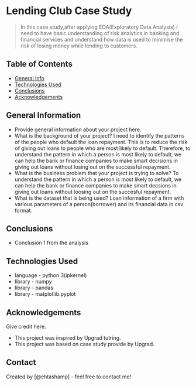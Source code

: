 # Lending Club Case Study
> In this case study,after applying EDA(Exploratory Data Analysis) I need to have basic understanding of risk analytics in banking and financial services and understand how data is used to minimise the risk of losing money while lending to customers.


## Table of Contents
* [General Info](#general-information)
* [Technologies Used](#technologies-used)
* [Conclusions](#conclusions)
* [Acknowledgements](#acknowledgements)

<!-- You can include any other section that is pertinent to your problem -->

## General Information
- Provide general information about your project here.
- What is the background of your project?
    I need to identify the patterns of the people who default the loan repayment. This is to reduce the risk of giving out loans to people who are most likely to default. Therefore, to understand the pattern in which a person is most likely to default, we can help the bank or finance companies to make smart decisions in giving out loans without losing out on the successful repayment.
- What is the business problem that your project is trying to solve?
    To understand the pattern in which a person is most likely to default, we can help the bank or finance companies to make smart decsions in giving out loans without loosing out on the succesful repayment.
- What is the dataset that is being used?
    Loan information of a firm with various parameters of a person(borrower) and its financial data in csv format.

<!-- You don't have to answer all the questions - just the ones relevant to your project. -->

## Conclusions
- Conclusion 1 from the analysis

<!-- You don't have to answer all the questions - just the ones relevant to your project. -->


## Technologies Used
- language - python 3(ipkernel)
- library - numpy
- library - pandas
- library - matplotlib.pyplot

<!-- As the libraries versions keep on changing, it is recommended to mention the version of library used in this project -->

## Acknowledgements
Give credit here.
- This project was inspired by Upgrad tutring.
- This project was based on case study provide by Upgrad.


## Contact
Created by [@ehtashamp] - feel free to contact me!


<!-- Optional -->
<!-- ## License -->
<!-- This project is open source and available under the [... License](). -->

<!-- You don't have to include all sections - just the one's relevant to your project -->